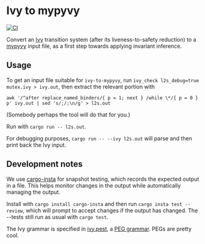 # Ivy to mypyvy

[![CI](https://github.com/tchajed/ivy-to-mypyvy/actions/workflows/build.yml/badge.svg)](https://github.com/tchajed/ivy-to-mypyvy/actions/workflows/build.yml)

Convert an [Ivy](https://kenmcmil.github.io/ivy/) transition system (after its liveness-to-safety reduction) to a
[mypyvy](https://github.com/wilcoxjay/mypyvy) input file, as a first step towards applying invariant inference.

## Usage

To get an input file suitable for `ivy-to-mypyvy`, run `ivy_check l2s_debug=true
mutex.ivy > ivy.out`, then extract the relevant portion with

```
awk '/^after replace_named_binders/{ p = 1; next } /while \*/{ p = 0 } p' ivy.out | sed 's/;/;\n/g' > l2s.out
```

(Somebody perhaps the tool will do that for you.)

Run with `cargo run -- l2s.out`.

For debugging purposes, `cargo run -- --ivy l2s.out` will parse and then print
back the Ivy input.

## Development notes

We use [cargo-insta](https://crates.io/crates/cargo-insta) for snapshot testing,
which records the expected output in a file. This helps monitor changes in the
output while automatically managing the output.

Install with `cargo install cargo-insta` and then run `cargo insta test
--review`, which will prompt to accept changes if the output has changed. The
--tests still run as usual with `cargo test`.

The Ivy grammar is specified in [ivy.pest](src/ivy.pest), a [PEG
grammar](https://pest.rs/book/grammars/peg.html). PEGs are pretty cool.
